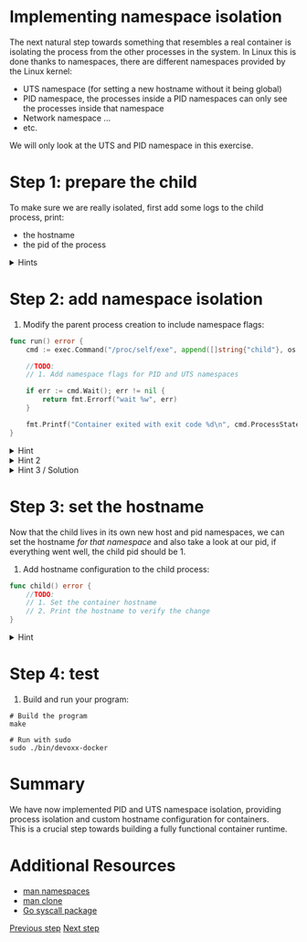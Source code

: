 # Implementing namespace isolation

The next natural step towards something that resembles a real container is
isolating the process from the other processes in the system. In Linux this is
done thanks to namespaces, there are different namespaces provided by the Linux
kernel:

- UTS namespace (for setting a new hostname without it being global)
- PID namespace, the processes inside a PID namespaces can only see the
  processes inside that namespace
- Network namespace ...
- etc.

We will only look at the UTS and PID namespace in this exercise.

# Step 1: prepare the child

To make sure we are really isolated, first add some logs to the child process,
print:

- the hostname
- the pid of the process

<details>
<summary>Hints</summary>

Use the `os` package to get the pid of the current process: `pid := os.Getpid()`

</details>

# Step 2: add namespace isolation

1.  Modify the parent process creation to include namespace flags:

```go
func run() error {
	cmd := exec.Command("/proc/self/exe", append([]string{"child"}, os.Args...)...)

	//TODO:
	// 1. Add namespace flags for PID and UTS namespaces

	if err := cmd.Wait(); err != nil {
		return fmt.Errorf("wait %w", err)
	}

	fmt.Printf("Container exited with exit code %d\n", cmd.ProcessState.ExitCode())
}
```

<details>
<summary>Hint</summary>

Look at the `SysProcAttr` property of the `exec.Cmd` structure

</details>

<details>
<summary>Hint 2</summary>

You need to set the `Cloneflags` to the `cmd`.

</details>

<details>
<summary>Hint 3 / Solution</summary>

```golang
cmd.SysProcAttr = &syscall.SysProcAttr {
    Cloneflags: syscall.CLONE_NEWUTS | syscall.CLONE_NEWPID,
}
```

</details>

# Step 3: set the hostname

Now that the child lives in its own new host and pid namespaces, we can set the
hostname _for that namespace_ and also take a look at our pid, if everything
went well, the child pid should be 1.

1. Add hostname configuration to the child process:

```go
func child() error {
	//TODO:
	// 1. Set the container hostname
	// 2. Print the hostname to verify the change
}
```

<details>
<summary>Hint</summary>
Look at `syscall.Sethostname` function
</details>

# Step 4: test

1. Build and run your program:

```console
# Build the program
make

# Run with sudo
sudo ./bin/devoxx-docker
```

# Summary

We have now implemented PID and UTS namespace isolation, providing process
isolation and custom hostname configuration for containers.  
This is a crucial step towards building a fully functional container runtime.

# Additional Resources

- [man namespaces](https://man7.org/linux/man-pages/man7/namespaces.7.html)
- [man clone](https://man7.org/linux/man-pages/man2/clone.2.html)
- [Go syscall package](https://pkg.go.dev/syscall)

[Previous step](./02-process-creation.md) [Next
step](04-namespaces-and-chroot.md)
